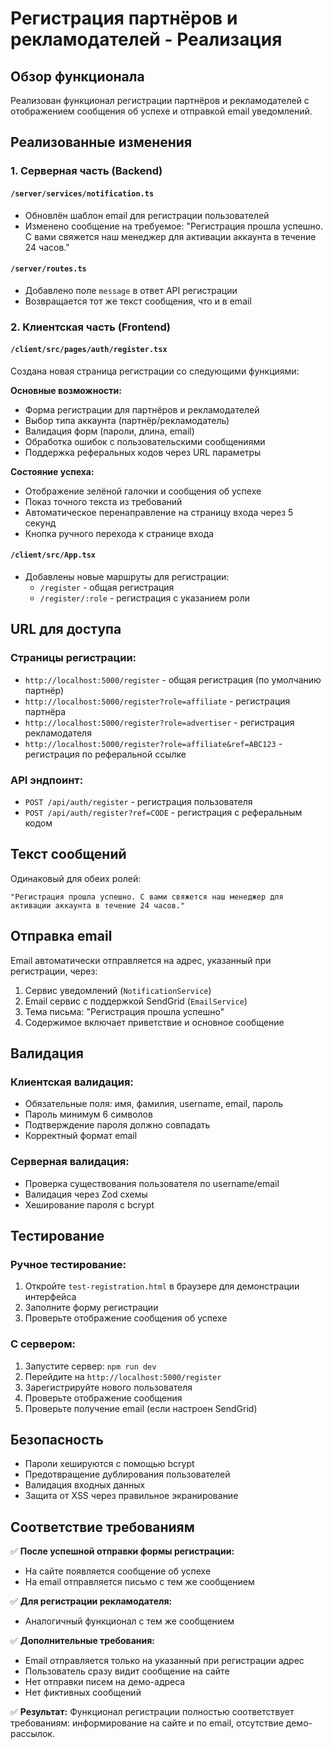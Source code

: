 # Регистрация партнёров и рекламодателей - Реализация

## Обзор функционала

Реализован функционал регистрации партнёров и рекламодателей с отображением сообщения об успехе и отправкой email уведомлений.

## Реализованные изменения

### 1. Серверная часть (Backend)

#### `/server/services/notification.ts`
- Обновлён шаблон email для регистрации пользователей
- Изменено сообщение на требуемое: "Регистрация прошла успешно. С вами свяжется наш менеджер для активации аккаунта в течение 24 часов."

#### `/server/routes.ts`
- Добавлено поле `message` в ответ API регистрации
- Возвращается тот же текст сообщения, что и в email

### 2. Клиентская часть (Frontend)

#### `/client/src/pages/auth/register.tsx`
Создана новая страница регистрации со следующими функциями:

**Основные возможности:**
- Форма регистрации для партнёров и рекламодателей
- Выбор типа аккаунта (партнёр/рекламодатель)
- Валидация форм (пароли, длина, email)
- Обработка ошибок с пользовательскими сообщениями
- Поддержка реферальных кодов через URL параметры

**Состояние успеха:**
- Отображение зелёной галочки и сообщения об успехе
- Показ точного текста из требований
- Автоматическое перенаправление на страницу входа через 5 секунд
- Кнопка ручного перехода к странице входа

#### `/client/src/App.tsx`
- Добавлены новые маршруты для регистрации:
  - `/register` - общая регистрация
  - `/register/:role` - регистрация с указанием роли

## URL для доступа

### Страницы регистрации:
- `http://localhost:5000/register` - общая регистрация (по умолчанию партнёр)
- `http://localhost:5000/register?role=affiliate` - регистрация партнёра
- `http://localhost:5000/register?role=advertiser` - регистрация рекламодателя
- `http://localhost:5000/register?role=affiliate&ref=ABC123` - регистрация по реферальной ссылке

### API эндпоинт:
- `POST /api/auth/register` - регистрация пользователя
- `POST /api/auth/register?ref=CODE` - регистрация с реферальным кодом

## Текст сообщений

Одинаковый для обеих ролей:
```
"Регистрация прошла успешно. С вами свяжется наш менеджер для активации аккаунта в течение 24 часов."
```

## Отправка email

Email автоматически отправляется на адрес, указанный при регистрации, через:
1. Сервис уведомлений (`NotificationService`)
2. Email сервис с поддержкой SendGrid (`EmailService`)
3. Тема письма: "Регистрация прошла успешно"
4. Содержимое включает приветствие и основное сообщение

## Валидация

### Клиентская валидация:
- Обязательные поля: имя, фамилия, username, email, пароль
- Пароль минимум 6 символов
- Подтверждение пароля должно совпадать
- Корректный формат email

### Серверная валидация:
- Проверка существования пользователя по username/email
- Валидация через Zod схемы
- Хеширование пароля с bcrypt

## Тестирование

### Ручное тестирование:
1. Откройте `test-registration.html` в браузере для демонстрации интерфейса
2. Заполните форму регистрации
3. Проверьте отображение сообщения об успехе

### С сервером:
1. Запустите сервер: `npm run dev`
2. Перейдите на `http://localhost:5000/register`
3. Зарегистрируйте нового пользователя
4. Проверьте отображение сообщения
5. Проверьте получение email (если настроен SendGrid)

## Безопасность

- Пароли хешируются с помощью bcrypt
- Предотвращение дублирования пользователей
- Валидация входных данных
- Защита от XSS через правильное экранирование

## Соответствие требованиям

✅ **После успешной отправки формы регистрации:**
- На сайте появляется сообщение об успехе
- На email отправляется письмо с тем же сообщением

✅ **Для регистрации рекламодателя:**
- Аналогичный функционал с тем же сообщением

✅ **Дополнительные требования:**
- Email отправляется только на указанный при регистрации адрес
- Пользователь сразу видит сообщение на сайте
- Нет отправки писем на демо-адреса
- Нет фиктивных сообщений

✅ **Результат:**
Функционал регистрации полностью соответствует требованиям: информирование на сайте и по email, отсутствие демо-рассылок.